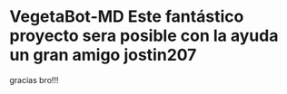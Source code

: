 # VegetaBot-MD Este fantástico proyecto sera posible con la ayuda un gran amigo jostin207

gracias bro!!!
